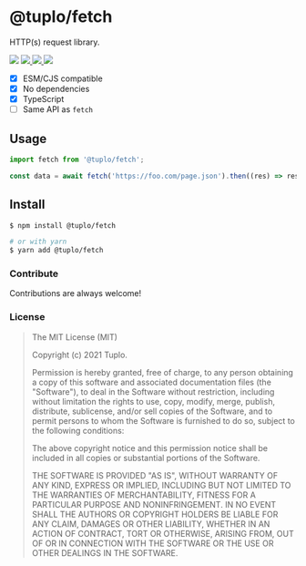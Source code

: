 # @tuplo/fetch

HTTP(s) request library.

<p>
  <img src="https://img.shields.io/npm/v/@tuplo/fetch">
  <a href="https://codeclimate.com/github/tuplo/fetch/maintainability">
    <img src="https://api.codeclimate.com/v1/badges/4957420a5b17db4bb85b/maintainability" />
  </a>
  <a href="https://codeclimate.com/github/tuplo/fetch/test_coverage">
    <img src="https://api.codeclimate.com/v1/badges/4957420a5b17db4bb85b/test_coverage" />
  </a>
  <img src="https://github.com/tuplo/fetch/workflows/Build/badge.svg">
</p>

- [x] ESM/CJS compatible
- [x] No dependencies
- [x] TypeScript
- [ ] Same API as `fetch`

## Usage

```typescript
import fetch from '@tuplo/fetch';

const data = await fetch('https://foo.com/page.json').then((res) => res.json());
```

## Install

```bash
$ npm install @tuplo/fetch

# or with yarn
$ yarn add @tuplo/fetch
```

### Contribute

Contributions are always welcome!

### License

> The MIT License (MIT)
>
> Copyright (c) 2021 Tuplo.
>
> Permission is hereby granted, free of charge, to any person obtaining a copy
> of this software and associated documentation files (the "Software"), to deal
> in the Software without restriction, including without limitation the rights
> to use, copy, modify, merge, publish, distribute, sublicense, and/or sell
> copies of the Software, and to permit persons to whom the Software is
> furnished to do so, subject to the following conditions:
>
> The above copyright notice and this permission notice shall be included in
> all copies or substantial portions of the Software.
>
> THE SOFTWARE IS PROVIDED "AS IS", WITHOUT WARRANTY OF ANY KIND, EXPRESS OR
> IMPLIED, INCLUDING BUT NOT LIMITED TO THE WARRANTIES OF MERCHANTABILITY,
> FITNESS FOR A PARTICULAR PURPOSE AND NONINFRINGEMENT. IN NO EVENT SHALL THE
> AUTHORS OR COPYRIGHT HOLDERS BE LIABLE FOR ANY CLAIM, DAMAGES OR OTHER
> LIABILITY, WHETHER IN AN ACTION OF CONTRACT, TORT OR OTHERWISE, ARISING FROM,
> OUT OF OR IN CONNECTION WITH THE SOFTWARE OR THE USE OR OTHER DEALINGS IN
> THE SOFTWARE.
